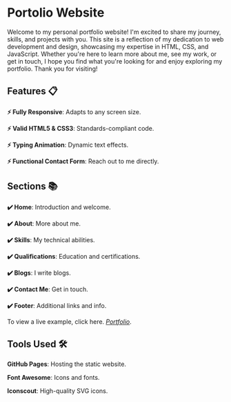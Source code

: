 # Portolio Website

Welcome to my personal portfolio website! I'm excited to share my journey, skills, and projects with you. This site is a reflection of my dedication to web development and design, showcasing my expertise in HTML, CSS, and JavaScript. Whether you're here to learn more about me, see my work, or get in touch, I hope you find what you're looking for and enjoy exploring my portfolio. Thank you for visiting!


## Features 📋

**⚡️ Fully Responsive**: Adapts to any screen size.

**⚡️ Valid HTML5 & CSS3**: Standards-compliant code.

**⚡️ Typing Animation**: Dynamic text effects.

**⚡️ Functional Contact Form**: Reach out to me directly.


## Sections 📚

**✔️ Home**: Introduction and welcome.

**✔️ About**: More about me.

**✔️ Skills**: My technical abilities.

**✔️ Qualifications**: Education and certifications.

**✔️ Blogs**: I write blogs.

**✔️ Contact Me**: Get in touch.

**✔️ Footer**: Additional links and info.


To view a live example, click here. [_Portfolio_](https://iadityagupta.github.io/PortfolioSite/).



## Tools Used 🛠️

**GitHub Pages**: Hosting the static website.

**Font Awesome**: Icons and fonts.

**Iconscout**: High-quality SVG icons.
